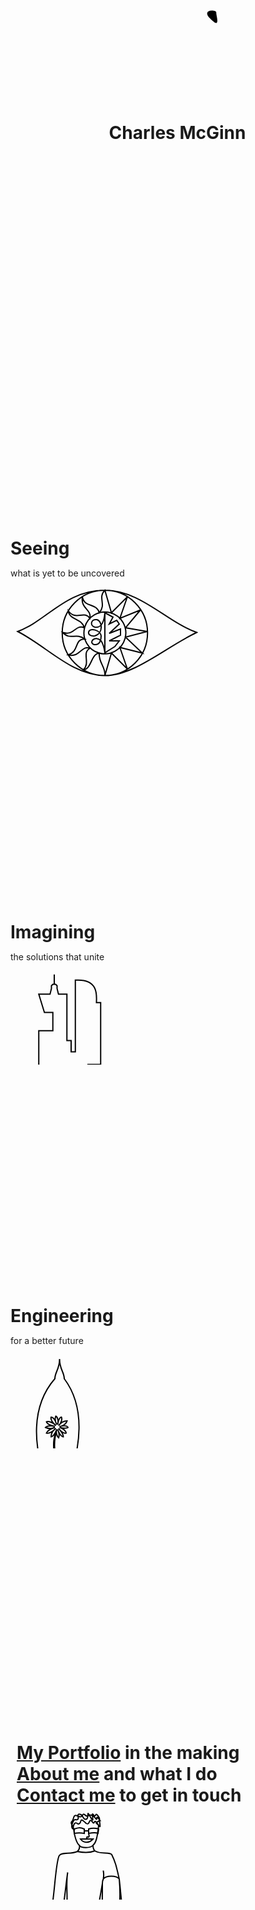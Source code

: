 <!DOCTYPE html>
<html>
  <head>
    <link rel = "stylesheet" type = "text/css" href = "https://CharlesMcGinn.github.io/fonts.css"/>
    <link rel = "stylesheet" type = "text/css" href = "https://CharlesMcGinn.github.io/style.css"/>
    <link rel = "stylesheet" type = "text/css" href = "https://CharlesMcGinn.github.io/indexpage.css"/>
  </head>
<body>
<!--Mouse body stuff-->
<svg>
  <symbol id="arrow" viewBox="0 0 10 10"  top="0" left="0">
    <g transform="translate(0,-288.53334)">
      <path id="arrowpath" style="fill:black;stroke:#000000;stroke-width:0;stroke-opacity:1;" d="M 5 292 C 5 291 0 291 3 294 l 0 0 C 7 298 5 293 5 292 L 5 292 Z">
      <animate attributeName="d" values="M 5 292 C 5 291 0 291 3 294 l 0 0 C 7 298 5 293 5 292 L 5 292 Z;M 6 293 C 8 292 4 290 3 292 l 0 0 C 2 294 4 294 6 293 L 6 293 Z;M 6 293 C 9 291 5 289 4 291 l 0 0 C 3 293 3 295 6 293 L 6 293 Z;M 3 293 C 4 294 7 292 5 291 l 0 0 C 3 290 0 290 3 293 L 3 293 Z;M 5 291 C 5 293 5 297 7 293 l 0 0 C 9 289 5 289 5 291 L 5 291 Z;M 5 292 C 5 290 0 291 3 294 l 0 0 C 6 297 5 293 5 292 L 5 292 Z;" dur="5s" repeatCount="indefinite" />
      </path>
    </g>
  </symbol>
</svg>

<svg id="arrowCanvas" width="60" height="60">
  <use href="#arrow" width="50" height="50"/>
</svg>
<!--End mouse body stuff-->

<br><br><br><br><br><br>
<header>
    <div class="slidingtext">
        <h1 style="margin: 0 0 0 30px;">Charles McGinn</h1>
    </div>
<!--
	<nav>
  	<a href="index.html">Portfolio</a>
    <a href="about.html">About</a>
    <a href="contact.html">Contact</a>
    <a href="test1.html">T1</a>
  </nav>-->

</header>

<br><br><br><br><br><br><br><br><br><br><br><br><br><br><br><br><br><br><br><br><br><br><br><br><br><br><br><br><br><br><br><br><br>
    
<div class="big-box">
    <div class="section">
        <div class="section-text star">
            <h1 style="margin:0">Seeing</h1>
            <p>what is yet to be uncovered</p>
        </div>
        <div class="svg-container">
            <svg class="mySVG">
                <g class="SVGgroup">
                    <path fill="none" stroke="black" stroke-width="2" stroke-linecap="round" class="draw-0" d="M 151 141.5 C 98.5 141.5 58 94.5001 11.5 71 C 58 54.0001 88 5 151 5 C 208 5 249 54.9999 298 72.5 C 249 95.4999 199 141.5 151 141.5 A 1.5 1.5 90 0 0 151 5 A 1.5 1.5 90 0 0 151 141.5 C 152.5 128 140.5 120.5 142 105.5 C 128.5 107 130 131 116.5 132.5 C 128.5 120.5 113.5 105.5 127 98 C 113.5 92 112 113 92.5 108.5 C 110.5 102.5 101.5 83 119 83 C 104 72 95.5 86 83.5 72.5 C 103 78.5 103 59 118 65 C 115 50 94 53 92.5 38 C 104.5 54.5 118 36.5 127 50 C 130 35 112 35 115 15.5 C 118 33.5 137.5 24.5 142 41 C 154 27.5 139 17 151 5 L 161.5 41 L 187 15.5 L 175 50 L 208 36.5 L 184 65 L 218.5 71 L 184 80 L 211 105.5 L 175 96.5 L 187 131 L 161.5 105.5 L 151 141.5 C 152.5 128 140.5 120.5 142 105.5 A 1.5 1.5 90 0 0 160 41 A 1.5 1.5 90 0 0 142 105.5 C 146.5 107 151 107 151 105.5 C 151 84 151 62.5 151 41 C 150 54 146 66 135 64 C 127 62 128 51 138 52 C 147 54 149 74 135 78 C 129 79 124 76 125 72 C 127 64 144 69 145 78 C 145 83 144 93 134 92 C 124 89 135 76 145 86 C 147 89 150 97 151 105 L 167 95 L 174 86 L 158 86 L 176 77 L 176 67 L 158 74 L 174 59 L 170 53 L 158 59 L 164 48 L 151 41" />
                </g>
            </svg>
        </div>
    </div>
</div>
    
<br><br><br><br><br><br><br><br><br><br><br><br><br><br><br><br><br><br><br><br><br>

<div class="big-box">
    <div class="section">
        <div class="section-text star">
            <h1 style="margin:0">Imagining</h1>
            <p>the solutions that unite</p>
        </div>
        <div class="svg-container">
            <svg class="mySVG">
                <g class="SVGgroup">
                    <path fill="none" stroke="black" stroke-width="2" stroke-linecap="round" class="draw-1" d="M 108.25 320.75 L 45.25 320.75 L 45.25 95.75 L 67.75 95.75 L 67.75 66.5 L 54.25 66.5 L 45.25 37.25 L 63.25 37.25 L 65.5 28.25 L 65.5 23.75 L 67.75 21.5 L 70 21.5 L 70 5.75 L 70 21.5 L 72.25 21.5 L 74.5 23.75 L 74.5 28.25 L 76.75 37.25 L 90.25 37.25 L 90.25 111.5 L 97 111.5 L 97 129.5 L 103.75 129.5 L 103.75 14.75 L 108.25 14.75 C 142 14.75 137.5 41.75 137.5 50.75 L 144.25 50.75 L 144.25 149.75 L 124 149.75 L 124 199.25 L 115 185.75 L 115 224 L 128.5 224 L 128.5 237.5 L 144.25 237.5 L 144.25 320.75 L 83.5 320.75 C 70 318.5 65.5 318.5 49.75 320.75 C 56.5 318.5 65.5 314 77.5 315.5 C 72.25 296 69 270 72.25 246.5 C 67 242 56.5 243.5 52 235.25 C 58 243.5 65.5 239.75 72.25 242 C 65.5 231.5 67.75 227 65.5 219.5 C 59.5 219.5 53.5 212 52 206 C 56.5 216.5 62.5 218 65.5 218 C 64 206 64 197 65.5 188 C 65.5 206 67 230 76.75 242 C 80.5 225.5 82 210.5 79 191 C 77.5 186.5 70 182 67.75 174.5 C 70 180.5 76 183.5 79 186.5 C 80.5 179 77.4998 171.5 76.75 163.25 C 80.5 177.5 82 191 83.5 207.5 C 88 203 91 191 94.75 183.5 C 91 192.5 89.5 204.5 83.5 210.5 C 83.5 224 83.5 233 80.5 242 C 89.5 230 92.5 219.5 97 199.25 C 95.5 213.5 94 216.5 92.5 224 C 95.5 225.5 101.5 216.5 106 215 C 100 219.5 95.5 225.5 92.5 227 C 89.5 237.5 83.5 242 82 246.5 C 89.5 246.5 100 237.5 104.5 230 C 98.5 243.5 85 249 82 249 C 73 253 82 303 89.5 315.5 C 99.25 314 108.25 316.25 117.25 320.75 C 103.75 318.5 90.25 318.5 83.5 320.75 C 70 318.5 65.5 318.5 49.75 320.75 C 56.5 318.5 65.5 314 77.5 315.5 C 72.25 296 69 270 72.25 248.75 C 63.25 251 52 246.5 49.75 242 C 47.5 237.5 47.5 230.75 52 228.5 C 53.5002 227.75 61 224 54.25 217.25 C 47.5 210.5 47.5 201.5 49.75 199.25 C 54.25 194.75 49.75 190.25 54.25 185.75 C 56.5 181.25 61 188 58.75 176.75 C 58.75 170 63.25 174.5 65.5 167.75 C 67.75 156.5 76.75 152 81.25 154.25 C 88 156.5 85.75 166.25 92.5 170 C 99.25 172.25 101.5 176.75 101.5 181.25 C 99.25 194.75 106 188 106 197 C 106 203.75 112.75 208.25 110.5 219.5 C 108.25 230.75 115 235.25 106 242 C 101.5 244.25 92.5 255.5 83 249" />
                </g>
            </svg>
        </div>
    </div>
</div>

<br><br><br><br><br><br><br><br><br><br><br><br><br><br><br><br><br><br><br><br><br>
    
<div class="big-box">
    <div class="section">
        <div class="section-text star">
            <h1 style="margin:0">Engineering</h1>
            <p> for a better future</p>
        </div>
        <div class="svg-container">
            <svg class="mySVG">
                <g class="SVGgroup">
                    <path fill="none" stroke="black" stroke-width="2" stroke-linecap="round" class="draw-2" d="M 75.5 212.5 C 41 209.5 32 229 26 247 C 23 224.5 30.5 205 53 191.5 C 39.5 148 30.5 85 71 38.5 C 71 28 78.5 23.5 78.5 7 C 78.5 23.5 86 28 86 38.5 C 122 86.5 110 152.5 95 191.5 C 117 201 128 223 120.5 247 C 116 227.5 105.5 209.5 75.5 212.5 C 69.5 206.5 63.5 203.5 54.5 203.5 C 62 202 68 202 74 206.5 C 71 193 68 181 57.5 170.5 C 65 176.5 71 182.5 74 194.5 C 75.5 173.5 66.5 158.5 69.5 136 C 71 128.5 71 127 74 119.5 C 71 128.5 66.5 131.5 65 131.5 C 65 128.5 66.5 122.5 72.5 118 C 68 122.5 62 127 57.5 125.5 C 59 121 66.5 118 71 116.5 C 65 119.5 59 118 56 116.5 C 59 113.5 68 113.5 71 115 C 65 113.5 59 112 57.5 107.5 C 60.5 106 69.5 109 72.5 113.5 C 68 109 63.5 104.5 65 100 C 69.5 100 72.5 107.5 74 112 C 71 106 71 101.5 72.5 98.5 C 75.5 100 77 106 75.5 112 C 75.5 107.5 78.5 100 81.5 100 C 83 103 81.5 109 77 113.5 C 81.5 107.5 86 106 90.5 106 C 89 112 81.5 115 78.5 115 C 84.5 113.5 90.5 113.5 92 116.5 C 90.5 118 83 118 78.5 116.5 C 84.5 118 89 122.5 89 125.5 C 86 127 80 122.5 77 118 C 80 122.5 84.5 125.5 84.5 131.5 C 81.5 131.5 77 125.5 75.5 119.5 C 78.5 127 78.5 130 77 133 C 74 130 72.5 125.5 74 119.5 C 71 131.5 69.5 142 71 152.5 C 74 166 78.5 181 77 194.5 C 80 184 86 176.5 93.5 170.5 C 81.5 184 78.5 194.5 77 206.5 C 83 202 89 202 95 203.5 C 87.5 203.5 81.5 206.5 75.5 212.5" />
                </g>
            </svg>
        </div>
    </div>
</div>

  
<br><br><br><br><br><br><br><br><br><br><br><br><br><br><br><br><br><br><br><br><br><br><br><br><br><br>
    
<div class="big-box">
    <div class="section">
        <div class="section-text star" style="width:80%;">
            <h1 style="margin: 0;"><a style="padding-left:10px" href="https://CharlesMcGinn.github.io/test1.html">My Portfolio</a><span class="half-fade"> in the making</span></h1>
            <h1 style="margin: 0;"><a style="padding-left:10px" href="https://CharlesMcGinn.github.io/about.html">About me</a><span class="half-fade"> and what I do</span></h1>
            <h1 style="margin: 0;"><a style="padding-left:10px" href="https://CharlesMcGinn.github.io/contact.html">Contact me</a><span class="half-fade"> to get in touch</span></h1>
        </div>
        <div class="svg-container">
            <svg class="mySVG">
                <g class="SVGgroup">
                    <path fill="none" stroke="black" stroke-width="2" stroke-linecap="round" class="draw-3" d="M 142.5 240 C 102 241.5 57 241.5 25.5 240 C 18 234 18 219 25.5 214.5 C 36 210 60 202.5 84 195 C 106.5 201 128 200 134 199 C 128 200 106.5 201 84 195 C 96 162 87 129 91.5 106.5 C 87 136 86 165 77 197 C 68 200 65 201 55 204 C 71 179 70 93 78 79.5 C 82.5 73.5 96 78 107 73 C 117 75 127.5 75 135 72 C 127.5 75 117 75 107 73 C 111 69 111 66 110 63 C 106 60 102 48 101 37 L 102 37 L 102 44 C 107 43 113 43 118 44 L 118 40 L 125 40 L 125 44 C 125 46 127 49 125 50 C 121 48 122 52 123 53 C 126 53 129 53 132 53 C 126 60 117 60 112 53 C 116 53 118 53 123 53 C 122 52 121 48 125 50 C 127 49 125 46 125 44 C 130 43 136 42 140 44 L 141 37 C 135 35 131 35 125 37 L 125 40 L 118 40 L 118 37 C 111 34 108 35 102 37 L 102 40 L 100 33 C 97 29 96 26 99 24 C 102 19.5 100 12 109 17 C 118 20 113 8 121 16 C 125 18 127 9 137 21 C 140 24 135 12 143 23 C 141 22.5 146 39 141 31 C 133 18 135 30 132 27 C 124.5 16.5 128 32 121 28 C 108 15 116 29 108 29 C 99 22 101 40 99 36 C 96 32 101 21 104 22 C 114 24 102 10 113 14 C 117 18 117 23 122 21 C 126 17 121 5 128 18 C 137 34 126 4 134 16 C 138 17 135 8 142 19 C 145 29 130 23 141 31 C 139 50 137 59 132 63 C 128 68 113 68 110 63 C 113 68 128 68 132 63 C 132 66 132 69 135 72 C 144 78 159 73.5 162 78 C 168 90 169.5 97.5 174 117 C 169.5 111 153 111 148.5 117 C 150 108 148.5 105 148.5 103.5 C 148.5 105 150 111 148.5 117 C 147 120 147 123 147 124.5 L 134 199 L 147 124.5 C 147 154.5 147 184.5 144 213 C 123 213 96 211.5 72 214.5 C 96 211.5 123 213 144 213 L 144 213 C 142.5 226.5 142.5 235.5 142.5 246 C 142.5 255 142.5 259.5 145 263 C 150 271 161 270 168 266 C 172.5 259.5 163.5 252 163 240 C 157 238 149 238 142.5 238.5 C 149 238 157 238 163 240 C 168 239 171.1667 242 175 243 C 189 247 188 223 181 218 C 176 214 173 217 167 215 C 165 224 164 232 163 240 C 168 202.5 178.5 166.5 174 117 C 177 145 180 173 181 201 C 185 201 187 200 190 199 C 189 200 188 201 182 204 C 189 202 189 202 191 202 C 190.6667 203 189 204 183 206 C 189.3333 205 190.6667 205 192 205 C 189 206.3333 186 207 183 209 C 184 211 187 210.3333 189 211 C 185.3333 212 182 214 178 213 C 175 212 170 212 168 209" />
                </g>
            </svg>
        </div>
    </div>
</div>
<br><br><br><br><br><br><br><br><br>

    
<script>
// Start of drawing script
{

    // Find scroll percentage on scroll (using cross-browser properties), and offset dash same amount as percentage scrolled
    window.addEventListener("scroll", myFunction)

    function myFunction() {
        requestAnimationFrame(function(){

            // Get the big box containing the SVG section ... use ID for one, Class for multiple
            // Var containingBox = document.getElementById("big-box"); <- Commented out original by ID for just one SVG
            var containingBox = document.getElementsByClassName("big-box");
            
            // Create a for-loop to go through all instances of the class
            for (var i = 0; i < containingBox.length; i++) {
                
                // Get drawing name
                var drawingName = "draw-" + i;
                //console.log("Drawing's name is " + drawingName);
                
                // Get the class of that SVG's <path> elements
                var drawing = document.getElementsByClassName(drawingName);
                
                // Get longest path by setting maximum as the first path and checking the rest
                var maxPath = drawing[0].getTotalLength();
                for (var iii = 0; iii < (drawing.length -1); iii++) {
                    if (drawing[iii].getTotalLength() < drawing[iii + 1].getTotalLength()) {
                        maxPath = drawing[ii + 1].getTotalLength();
                    }
                }
                //console.log(maxPath);
                
                // Make SVG and SVGcontainer same size as <g> size
                var svgcont = document.getElementsByClassName("svg-container");
                var actualsvg = document.getElementsByClassName("mySVG");
                // Get the height of the group of paths that make the SVG
                var svggroup = document.getElementsByClassName("SVGgroup");
                var svgheight = svggroup[i].getBoundingClientRect().height;
                // Add 10px to the height of the group so the container doesn't cut anything off
                actualsvg[i].style.height = (+svgheight +20) + "px";
                svgcont[i].style.height = (+svgheight +20) + "px";
                // Check the height of the container if you want to
                var svgcontheight = svgcont[i].getBoundingClientRect().height;
                //console.log(i + " " + svgcontheight);
                
                // Go through each <path> of the SVG ... executes once if one path
                for (var ii = 0; ii < drawing.length; ii++) {
                    
                    // Get length of <path>
                    var length = drawing[ii].getTotalLength();

                    // The start position of the drawing
                    drawing[ii].style.strokeDasharray = length;
                    //console.log("Length is " + length);

                    // Hide the drawing by offsetting dash
                    drawing[ii].style.strokeDashoffset = length;
                
                    // Set the height of the big box <div> to the length of longest <path>
                    containingBox[i].style.height = (+maxPath +1000) + "px";
                
                    // Get height of container that the SVG will be scrolled through
                    var containingBoxRect = containingBox[i].getBoundingClientRect();
                    var svgDivHeight = containingBoxRect.height;
                    //console.log("Box " + i + " is: " + svgDivHeight);
                
                    // Get top position of SVG container using relative to window + scroll position
                    var containingBoxTop = containingBoxRect.top + window.scrollY;
                    //console.log("Position of SVG box " + i + " top: " + containingBoxTop);
                
                    // Get the scrolling position at a third of the distance from the top of the window
                    // var windowScroll = $(window).scrollTop(); <- Commented out original for whole window
                    var windowScroll = window.scrollY + window.innerHeight/3;
                    //console.log("Position of scroll: " + windowScroll);
                
                    // Gets the position for the start of the div to see if the scroll bar has reached the boxed section
                    var scrollPositionCheck = windowScroll - containingBoxTop;
                    //console.log("Position scroll rel to box " + i + " top: " + scrollPositionCheck);
                    
                    // Check if the scroll bar hasn't reached the container yet; if not don't draw
                    if (scrollPositionCheck < 0) {
                        drawing[ii].style.strokeDashoffset = +drawing[ii].style.strokeDasharray + .5;
                        //console.log("not yet");
                    }
                
                    // If the scroll bar has reached the container, start drawing
                    if (scrollPositionCheck > 0) {
    
                        // Reset dasharray
                        drawing[ii].style.strokeDasharray = length;
                    
                        // Multiply by a decimal so to control the speed of the drawing
                        var scrollPercent = scrollPositionCheck / svgDivHeight *1.1;
                        //console.log("now " + scrollPercent);
    
                        if (scrollPercent <= 1) {

                            // Draw the length of SVG path according to the scroll position within div
                            var draw = length * scrollPercent;
                            // Reverse the drawing (when scrolling upwards)
                            drawing[ii].style.strokeDashoffset = length - draw;

                        } else {
    	                   var still = length;
                            }
                    }
                
                    // If the scroll bar is definitely at the end of the container, drawing is complete
                    if (scrollPositionCheck / svgDivHeight *1.1 > 1) {
                        drawing[ii].style.strokeDashoffset = 0;
                        //console.log("over")
                    }
                }
                
             }
        });
    }
}// End drawing script
</script>
  
<!--Mouse script-->
<script>
  
document.addEventListener('mousemove', function(e) {
    
    // Change from draw to blob
    //console.log(e.clientY);
    console.log(window.scrollY);
    if (e.clientY + window.scrollY < 11500) {
        document.getElementById("arrowpath").style.fill = "none";
        document.getElementById("arrowpath").style.strokeWidth = "0.1px";
        document.getElementById("arrowpath").style.strokeDasharray = "1";
        let newTransformRule = 'translate(' + (e.clientX - 15) + 'px, ' + (e.clientY - 15) + 'px)';
        document.querySelector('#arrowCanvas').style.transform = newTransformRule;
        document.getElementById("arrowCanvas").style.zIndex = "10";
    }
    else {
        document.getElementById("arrowpath").style.fill = "black";
        document.getElementById("arrowpath").style.strokeWidth = "0";
        let newTransformRule = 'translate(' + (e.clientX - 15) + 'px, ' + (e.clientY - 15) + 'px)';
        document.querySelector('#arrowCanvas').style.transform = newTransformRule;
        document.getElementById("arrowCanvas").style.zIndex = "10";
    }
});
  
</script>
<!--End mouse script-->
    
<!--Actual fading stuff?-->
<script src="//code.jquery.com/jquery-latest.min.js" type="text/javascript"></script>
<script>
    function showImages(el) {
        var windowHeight = jQuery( window ).height();
        $(el).each(function(){
            var thisPos = $(this).offset().top;

            var topOfWindow = $(window).scrollTop();
            if (topOfWindow + windowHeight - 200 > thisPos ) {
                $(this).addClass("fadeIn");
            }
        });
    }

    // if the image in the window of browser when the page is loaded, show that image
    $(document).ready(function(){
            showImages('.star');
    });

    // if the image in the window of browser when scrolling the page, show that image
    $(window).scroll(function() {
            showImages('.star');
    });
</script>
<!--End of actual fading stuff?-->
  
  </body>
</html>
